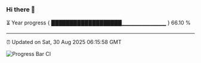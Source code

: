 ### Hi there 👋

⏳ Year progress { ███████████████████▁▁▁▁▁▁▁▁▁▁▁ } 66.10 %

---

⏰ Updated on Sat, 30 Aug 2025 06:15:58 GMT

![Progress Bar CI](https://github.com/code-lakshay/GitHub-Actions-Demo/workflows/Progress%20Bar%20CI/badge.svg)
